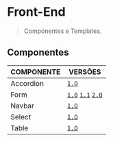 # Front-End
> Componentes e Templates.

## Componentes

COMPONENTE | VERSÕES
------------- | -------------
Accordion | [`1.O`](https://araquelos.github.io/accordion/accordion-1.0/accordion-1.0.html)
Form | [`1.0`](https://araquelos.github.io/form/form-1.0/form-1.0.html) [`1.1`](https://araquelos.github.io/form/form-1.1/form-1.1.html) [`2.O`](https://araquelos.github.io/form/form-2.0/form-2.0.html)
Navbar | [`1.O`](https://araquelos.github.io/navbar/navbar-1.0/navbar-1.0.html)
Select | [`1.O`](https://araquelos.github.io/select/select-1.0/select-1.0.html)
Table | [`1.O`](https://araquelos.github.io/table/table-1.0/table-1.0.html)



